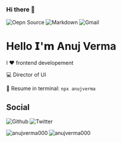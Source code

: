 ### Hi there 👋

![Oepn Source](https://img.shields.io/badge/Open%20Source-green)
![Markdown](https://img.shields.io/badge/Made%20with-Markdown-orange)
![Gmail](https://img.shields.io/badge/email-anujverma000@gmail.com-red)

# Hello 𝗜'𝗺 Anuj Verma
I :heart: frontend developement

:computer: Director of UI

:book: Resume in terminal: `npx anujverma`

## Social
![Github](https://img.shields.io/github/followers/anujverma000?style=social)
![Twitter](https://img.shields.io/twitter/follow/anujverma000?style=social)


<img align="left" src="https://github-readme-stats.vercel.app/api/top-langs?username=anujverma000&show_icons=true&locale=en" alt="anujverma000" />

<img align="center" src="https://github-readme-stats.vercel.app/api?username=anujverma000&show_icons=true&locale=en" alt="anujverma000" />

